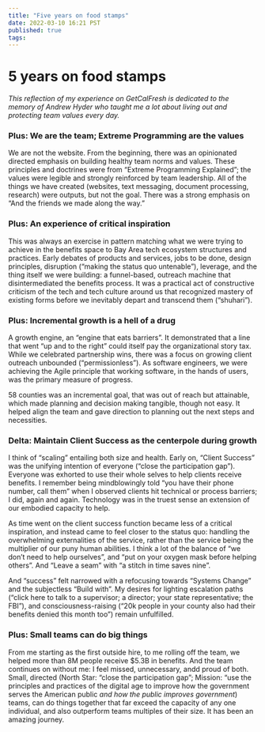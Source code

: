 ```yaml
---
title: "Five years on food stamps"
date: 2022-03-10 16:21 PST
published: true
tags:
---
```


# 5 years on food stamps

_This reflection of my experience on GetCalFresh is dedicated to the memory of Andrew Hyder who taught me a lot about living out and protecting team values every day._

### Plus: We are the team; Extreme Programming are the values

We are not the website. From the beginning, there was an opinionated directed emphasis on building healthy team norms and values. These principles and doctrines were from “Extreme Programming Explained”; the values were legible and strongly reinforced by team leadership. All of the things we have created (websites, text messaging, document processing, research) were outputs, but not the goal. There was a strong emphasis on “And the friends we made along the way.”

### Plus: An experience of critical inspiration

This was always an exercise in pattern matching what we were trying to achieve in the benefits space to Bay Area tech ecosystem structures and practices. Early debates of products and services, jobs to be done, design principles, disruption (“making the status quo untenable”), leverage, and the thing itself we were building: a funnel-based, outreach machine that disintermediated the benefits process. It was a practical act of constructive criticism of the tech and tech culture around us that recognized mastery of existing forms before we inevitably depart and transcend them (“shuhari”).

### Plus: Incremental growth is a hell of a drug

A growth engine, an “engine that eats barriers”. It demonstrated that a line that went “up and to the right” could itself pay the organizational story tax. While we celebrated partnership wins, there was a focus on growing client outreach unbounded (“permissionless”). As software engineers, we were achieving the Agile principle that working software, in the hands of users, was the primary measure of progress.

58 counties was an incremental goal, that was out of reach but attainable, which made planning and decision making tangible, though not easy. It helped align the team and gave direction to planning out the next steps and necessities.

### Delta: Maintain Client Success as the centerpole during growth

I think of “scaling” entailing both size and health. Early on, “Client Success” was the unifying intention of everyone (“close the participation gap”). Everyone was exhorted to use their whole selves to help clients receive benefits. I remember being mindblowingly told “you have their phone number, call them” when I observed clients hit technical or process barriers; I did, again and again. Technology was in the truest sense an extension of our embodied capacity to help.

As time went on the client success function became less of a critical inspiration, and instead came to feel closer to the status quo: handling the overwhelming externalities of the service, rather than the service being the multiplier of our puny human abilities. I think a lot of the balance of “we don’t need to help ourselves”, and “put on your oxygen mask before helping others”. And “Leave a seam” with “a stitch in time saves nine”.

And “success” felt narrowed with a refocusing towards “Systems Change” and the subjectless “Build with”. My desires for lighting escalation paths (“click here to talk to a supervisor; a director; your state representative; the FBI”), and consciousness-raising (“20k people in your county also had their benefits denied this month too”) remain unfulfilled.

### Plus: Small teams can do big things

From me starting as the first outside hire, to me rolling off the team, we helped more than 8M people receive $5.3B in benefits. And the team continues on without me: I feel missed, unnecessary, andd proud of both. Small, directed (North Star: “close the participation gap”; Mission: “use the principles and practices of the digital age to improve how the government serves the American public *and how the public improves government*) teams, can do things together that far exceed the capacity of any one individual, and also outperform teams multiples of their size. It has been an amazing journey.
